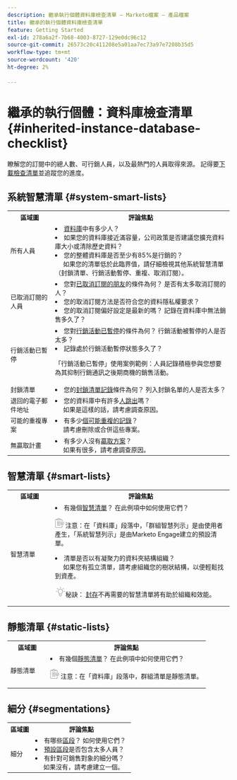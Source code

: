 ```yaml
---
description: 繼承執行個體資料庫檢查清單 — Marketo檔案 — 產品檔案
title: 繼承的執行個體資料庫檢查清單
feature: Getting Started
exl-id: 278a6a2f-7b68-4003-8727-129e0dc96c12
source-git-commit: 26573c20c411208e5a01aa7ec73a97e7208b35d5
workflow-type: tm+mt
source-wordcount: '420'
ht-degree: 2%

---
```


# 繼承的執行個體：資料庫檢查清單 {#inherited-instance-database-checklist}

瞭解您的訂閱中的總人數、可行銷人員，以及最熱門的人員取得來源。 記得要[下載檢查清單](/help/marketo/getting-started/inheriting-a-marketo-engage-instance/assets/adobe-marketo-engage-inherited-instance-admin-checklist.xlsx)並追蹤您的進度。

## 系統智慧清單 {#system-smart-lists}

<table style="table-layout:auto">
 <tbody>
  <tr>
   <th style="width:20%">區域圖</th>
   <th>評論焦點</th>
  </tr>
  <tr>
   <td>所有人員</td>
   <td><li><a href="/help/marketo/product-docs/core-marketo-concepts/smart-lists-and-static-lists/managing-people-in-smart-lists/database-dashboard.md" target="_blank">資料庫</a>中有多少人？</li>
<li>如果您的資料庫接近滿容量，公司政策是否建議您擴充資料庫大小或清除歷史資料？</li>
<li>您的整體資料庫是否至少有85%是行銷的？
<br/>     如果您的清單低於此臨界值，請仔細檢視其他系統智慧清單（封鎖清單、行銷活動暫停、重複、取消訂閱）。</li></td>
  </tr>
  <tr>
   <td>已取消訂閱的人員</td>
   <td><li>您對<a href="/help/marketo/product-docs/email-marketing/deliverability/understanding-unsubscribe.md#marketing-suspended" target="_blank">已取消訂閱的朋友</a>的條件為何？ 是否有太多取消訂閱的人？</li>
<li>您的取消訂閱方法是否符合您的資料隱私權要求？</li>
<li>您的取消訂閱偏好設定是最新的嗎？ 記錄在資料庫中無法銷售多久了？</li></td>
  </tr>
  <tr>
   <td>行銷活動已暫停</td>
   <td><li>您對<a href="/help/marketo/product-docs/email-marketing/deliverability/durable-unsubscribe.md#marketing-suspended" target="_blank">行銷活動已暫停</a>的條件為何？ 行銷活動被暫停的人是否太多？</li>
<li>記錄處於行銷活動暫停狀態多久了？</li>
<p>「行銷活動已暫停」使用案例範例：人員記錄積極參與您想要為其抑制行銷通訊之後期商機的銷售活動。</td>
  </tr>
   <tr>
   <td>封鎖清單</td>
   <td><li>您的<a href="/help/marketo/product-docs/core-marketo-concepts/smart-lists-and-static-lists/managing-people-in-smart-lists/add-person-to-blocklist.md" target="_blank">封鎖清單記錄</a>條件為何？ 列入封鎖名單的人是否太多？</li></td>
  </tr>
  <tr>
   <td>退回的電子郵件地址</td>
   <td><li>您的資料庫中有許多<a href="/help/marketo/product-docs/email-marketing/deliverability/hard-and-soft-bounces-in-email.md" target="_blank">人跳出</a>嗎？
   <br/>     如果是這樣的話，請考慮調查原因。</li></td></li></td>
  </tr>
  <tr>
   <td>可能的重複專案</td>
   <td><li>有多少<a href="/help/marketo/product-docs/core-marketo-concepts/smart-lists-and-static-lists/managing-people-in-smart-lists/find-and-merge-duplicate-people.md" target="_blank">個可能重複的記錄</a>？
   <br/>     請考慮刪除或合併這些專案。</li></td>
  </tr>
   <tr>
   <td>無贏取計畫</td>
   <td><li>有多少人沒有<a href="/help/marketo/product-docs/core-marketo-concepts/programs/creating-programs/understanding-program-membership.md#acquisition-program" target="_blank">贏取方案</a>？
   <br/>     如果有很多，請考慮調查原因。</li></td>
  </tr>
 </tbody>
</table>

## 智慧清單 {#smart-lists}

<table style="table-layout:auto">
 <tbody>
  <tr>
   <th style="width:20%">區域圖</th>
   <th>評論焦點</th>
  </tr>
  <tr>
   <td>智慧清單</td>
   <td><li>有幾個<a href="/help/marketo/product-docs/core-marketo-concepts/smart-lists-and-static-lists/understanding-smart-lists.md" target="_blank">智慧清單</a>？ 在此例項中如何使用它們？</li>
   <p><img src="assets/note-icon.png" alt="附註圖示"> 注意：在「資料庫」段落中，「群組智慧列示」是由使用者產生，「系統智慧列示」是由Marketo Engage建立的預設清單。
<li>清單是否以有凝聚力的資料夾結構組織？
<br/>     如果您有孤立清單，請考慮組織您的樹狀結構，以便輕鬆找到資產。</li>
<p><img src="assets/tip-icon.png" alt="提示圖示">秘訣： <a href="/help/marketo/product-docs/core-marketo-concepts/miscellaneous/understanding-folders.md#archive-a-folder" target="_blank">封存</a>不再需要的智慧清單將有助於組織和效能。</td>
  </tr>
 </tbody>
</table>

## 靜態清單 {#static-lists}

<table style="table-layout:auto">
 <tbody>
  <tr>
   <th style="width:20%">區域圖</th>
   <th>評論焦點</th>
  </tr>
  <tr>
   <td>靜態清單</td>
   <td><li>有幾個<a href="/help/marketo/product-docs/core-marketo-concepts/smart-lists-and-static-lists/static-lists/understanding-static-lists.md" target="_blank">靜態清單</a>？ 在此例項中如何使用它們？</li>
   <p><img src="assets/note-icon.png" alt="附註圖示"> 注意：在「資料庫」段落中，群組清單是靜態清單。</td>
  </tr>
 </tbody>
</table>

## 細分 {#segmentations}

<table style="table-layout:auto">
 <tbody>
  <tr>
   <th style="width:20%">區域圖</th>
   <th>評論焦點</th>
  </tr>
  <tr>
   <td>細分</td>
   <td><li>有哪些<a href="/help/marketo/product-docs/personalization/segmentation-and-snippets/segmentation/create-a-segmentation.md" target="_blank">區段</a>？ 如何使用它們？</li>
<li><a href="/help/marketo/product-docs/personalization/segmentation-and-snippets/segmentation/segmentation-order-priority.md" target="_blank">預設區段</a>是否包含太多人員？</li>
<li>有針對可銷售對象的細分嗎？
<br/>     如果沒有，請考慮建立一個。</li></td>
  </tr>
 </tbody>
</table>

